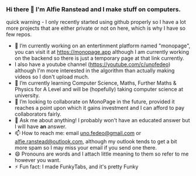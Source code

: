 ### Hi there 👋 I'm **Alfie Ranstead** and I make stuff on computers.

quick warning - I only recently started using github properly so I have a lot more projects that are either private or not on here, which is why I have so few repos.

- 🔭 I’m currently working on an entertinment platform named "monopage", you can visit it at https://monopage.app although I am currently working on the backend so there is just a temporary page at that link currently.
- I also have a youtube channel (https://youtube.com/c/unofedeo) although I'm more interested in the algorithm than actually making videos so I don't upload much.
- 🌱 I’m currently learning Computer Science, Maths, Further Maths & Physics for A Level and will be (hopefully) taking computer science at university.
- 👯 I’m looking to collaborate on MonoPage in the future, provided it reaches a point upon which it gains investment and I can afford to pay collaborators fairly.
- 💬 Ask me about anything! I probably won't have an educated answer but I will have **an** answer.
- 📫 How to reach me: email uno.fedeo@gmail.com or alfie.ranstead@outlook.com, although my outlook tends to get a bit more spam so I may miss your email if you send one there.
- 😄 Pronouns are words and I attach little meaning to them so refer to me however you want.
- ⚡ Fun fact: I made FunkyTabs, and it's pretty Funky
